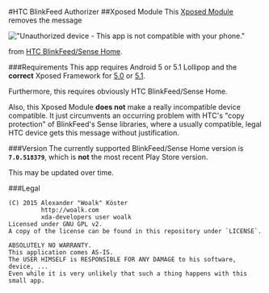 #HTC BlinkFeed Authorizer
##Xposed Module
This [Xposed Module](http://repo.xposed.info/) removes the message

!["Unauthorized device - This app is not compatible with your phone."](http://ext.woalk.de/img/github/htcblinkfeedunauth.png)

from [HTC BlinkFeed/Sense Home](https://play.google.com/store/apps/details?id=com.htc.launcher&hl=en).

###Requirements
This app requires Android 5 or 5.1 Lollipop and the **correct** Xposed Framework
for [5.0](http://forum.xda-developers.com/showthread.php?t=3034811)
or [5.1](http://forum.xda-developers.com/showthread.php?t=3072979).

Furthermore, this requires obviously HTC BlinkFeed/Sense Home.

Also, this Xposed Module **does not** make a really incompatible device compatible.
It just circumvents an occurring problem with HTC's "copy protection" of BlinkFeed's Sense libraries,
where a usually compatible, legal HTC device gets this message without justification.

###Version
The currently supported BlinkFeed/Sense Home version is
**`7.0.518379`**,
which is **not** the most recent Play Store version.

This may be updated over time.


###Legal
```
(C) 2015 Alexander "Woalk" Köster
         http://woalk.com
         xda-developers user woalk
Licensed under GNU GPL v2.
A copy of the license can be found in this repository under `LICENSE`.

ABSOLUTELY NO WARRANTY.
This application comes AS-IS.
The USER HIMSELF is RESPONSIBLE FOR ANY DAMAGE to his software, device, ...
Even while it is very unlikely that such a thing happens with this small app.
```
